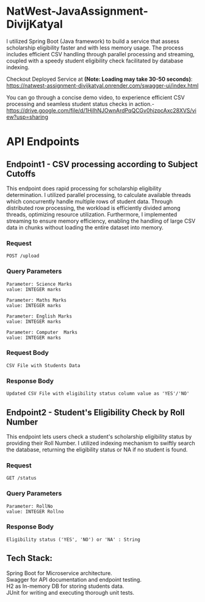 # NatWest-JavaAssignment-DivijKatyal

I utilized Spring Boot (Java framework) to build a service that assess scholarship eligibility faster and with less memory usage. The process includes efficient CSV handling through parallel processing and streaming, coupled with a speedy student eligibility check facilitated by database indexing.

Checkout Deployed Service at <b>(Note: Loading may take 30-50 seconds)</b>: https://natwest-assignment-divijkatyal.onrender.com/swagger-ui/index.html

You can go through a concise demo video, to experience efficient CSV processing and seamless student status checks in action.- https://drive.google.com/file/d/1HjIhNJOwnArdPqQCGv0hjzpcAxc28XVS/view?usp=sharing

# API Endpoints
## Endpoint1 - CSV processing according to Subject Cutoffs
This endpoint does rapid processing for scholarship eligibility determination. I utilized parallel processing, to calculate available threads which concurrently handle multiple rows of student data. Through distributed row processing, the workload is efficiently divided among threads, optimizing resource utilization. Furthermore, I implemented streaming to ensure memory efficiency, enabling the handling of large CSV data in chunks without loading the entire dataset into memory.

### Request

`POST /upload`

### Query Parameters
```
Parameter: Science Marks
value: INTEGER marks

Parameter: Maths Marks
value: INTEGER marks

Parameter: English Marks
value: INTEGER marks

Parameter: Computer  Marks
value: INTEGER marks
```

### Request Body
```
CSV File with Students Data
```

### Response Body
```
Updated CSV File with eligibility status column value as 'YES'/'NO'
```

## Endpoint2 - Student's Eligibility Check by Roll Number
This endpoint lets users check a student's scholarship eligibility status by providing their Roll Number. I utilized indexing mechanism to swiftly search the database, returning the eligibility status or NA if no student is found.

### Request

`GET /status`

### Query Parameters
```
Parameter: RollNo
value: INTEGER Rollno
```

### Response Body
```
Eligibility status ('YES', 'NO') or 'NA' : String
```

## Tech Stack:<br>
Spring Boot for Microservice architecture.<br>
Swagger for API documentation and endpoint testing.<br>
H2 as In-memory DB for storing students data.<br>
JUnit for writing and executing thorough unit tests.
